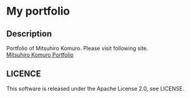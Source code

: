 # My portfolio

## Description
Portfolio of Mitsuhiro Komuro. Please visit following site.  
[Mitsuhiro Komuro Portfolio](https://danboruya.github.io)

## LICENCE
This software is released under the Apache License 2.0, see LICENSE.